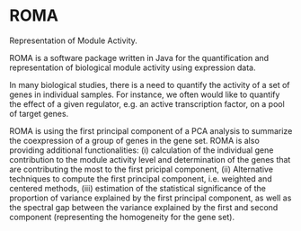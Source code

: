 # ROMA
Representation of Module Activity.

ROMA is a software package written in Java for the quantification and representation of biological module activity using expression data.

In many biological studies, there is a need to quantify the activity of a set of genes in individual samples. For instance, we often would like to quantify the effect of a given regulator, e.g. an active transcription factor, on a pool of target genes. 

ROMA is using the first principal component of a PCA analysis to summarize the coexpression of a group of genes in the gene set. ROMA is also providing additional functionalities: (i) calculation of the individual gene contribution to the module activity level and determination of the genes that are contributing the most to the first pricipal component, (ii) Alternative techniques to compute the first principal component, i.e. weighted and centered methods, (iii) estimation of the statistical significance of the proportion of variance explained by the first principal component, as well as the spectral gap between the variance explained by the first and second component (representing the homogeneity for the gene set).


